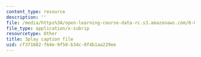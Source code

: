 ```yaml
---
content_type: resource
description: ''
file: /media/https%3A/open-learning-course-data-rc.s3.amazonaws.com/8-01sc-classical-mechanics-fall-2016/cf371882f64e9f50b34c0f4b1aa229ee_FNOfxJxceIM.srt
file_type: application/x-subrip
resourcetype: Other
title: 3play caption file
uid: cf371882-f64e-9f50-b34c-0f4b1aa229ee
---
```

